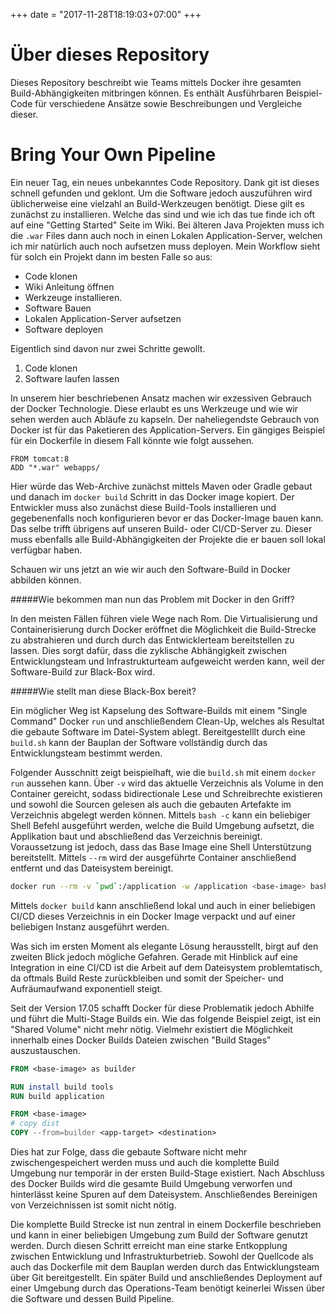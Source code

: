 +++
date = "2017-11-28T18:19:03+07:00"
+++
# Über dieses Repository

Dieses Repository beschreibt wie Teams mittels Docker ihre gesamten Build-Abhängigkeiten mitbringen können. Es enthält Ausführbaren Beispiel-Code für verschiedene Ansätze sowie Beschreibungen und Vergleiche dieser.

# Bring Your Own Pipeline

Ein neuer Tag, ein neues unbekanntes Code Repository. Dank git ist dieses schnell gefunden und geklont. Um die Software jedoch auszuführen wird üblicherweise eine vielzahl an Build-Werkzeugen benötigt. Diese gilt es zunächst zu installieren. Welche das sind und wie ich das tue finde ich oft auf eine "Getting Started" Seite im Wiki. Bei älteren Java Projekten muss ich die `.war` Files dann auch noch in einen Lokalen Application-Server, welchen ich mir natürlich auch noch aufsetzen muss deployen. Mein Workflow sieht für solch ein Projekt dann im besten Falle so aus:

- Code klonen
- Wiki Anleitung öffnen
- Werkzeuge installieren.
- Software Bauen
- Lokalen Application-Server aufsetzen
- Software deployen

Eigentlich sind davon nur zwei Schritte gewollt.

1. Code klonen
2. Software laufen lassen

In unserem hier beschriebenen Ansatz machen wir exzessiven Gebrauch der Docker Technologie. Diese erlaubt es uns Werkzeuge und wie wir sehen werden auch Abläufe zu kapseln. Der naheliegendste Gebrauch von Docker ist für das Paketieren des Application-Servers. Ein gängiges Beispiel für ein Dockerfile in diesem Fall könnte wie folgt aussehen.
```
FROM tomcat:8
ADD "*.war" webapps/
```

Hier würde das Web-Archive zunächst mittels Maven oder Gradle gebaut und danach im `docker build` Schritt in das Docker image kopiert. Der Entwickler muss also zunächst diese Build-Tools installieren und gegebenenfalls noch konfigurieren bevor er das Docker-Image bauen kann. Das selbe trifft übrigens auf unseren Build- oder CI/CD-Server zu. Dieser muss ebenfalls alle Build-Abhängigkeiten der Projekte die er bauen soll lokal verfügbar haben.

Schauen wir uns jetzt an wie wir auch den Software-Build in Docker abbilden können.

#####Wie bekommen man nun das Problem mit Docker in den Griff?

In den meisten Fällen führen viele Wege nach Rom. Die Virtualisierung und Containerisierung durch Docker eröffnet die Möglichkeit die Build-Strecke zu abstrahieren und durch durch das Entwicklerteam bereitstellen zu lassen. Dies sorgt dafür, dass die zyklische Abhängigkeit zwischen Entwicklungsteam und Infrastrukturteam aufgeweicht werden kann, weil der Software-Build zur Black-Box wird.  

#####Wie stellt man diese Black-Box bereit?

Ein möglicher Weg ist Kapselung des Software-Builds mit einem "Single Command" Docker `run` und anschließendem Clean-Up, welches als Resultat die gebaute Software im Datei-System ablegt. Bereitgestelllt durch eine `build.sh` kann der Bauplan der Software vollständig durch das Entwicklungsteam bestimmt werden.         

Folgender Ausschnitt zeigt beispielhaft, wie die `build.sh` mit einem `docker run` aussehen kann. Über `-v` wird das aktuelle Verzeichnis als Volume in den Container gereicht, sodass bidirectionale Lese und Schreibrechte existieren und sowohl die Sourcen gelesen als auch die gebauten Artefakte im Verzeichnis abgelegt werden können. Mittels `bash -c` kann ein beliebiger Shell Befehl ausgeführt werden, welche die Build Umgebung aufsetzt, die Applikation baut und abschließend das Verzeichnis bereinigt. Voraussetzung ist jedoch, dass das Base Image eine Shell Unterstützung bereitstellt. Mittels `--rm` wird der ausgeführte Container anschließend entfernt und das Dateisystem bereinigt.   

```bash
docker run --rm -v `pwd`:/application -w /application <base-image> bash -c "build software && rm -rf temp folder"
```
Mittels `docker build` kann anschließend lokal und auch in einer beliebigen CI/CD dieses Verzeichnis in ein Docker Image verpackt und auf einer beliebigen Instanz ausgeführt werden. 

Was sich im ersten Moment als elegante Lösung herausstellt, birgt auf den zweiten Blick jedoch mögliche Gefahren. Gerade mit Hinblick auf eine Integration in eine CI/CD ist die Arbeit auf dem Dateisystem problemtatisch, da oftmals Build Reste zurückbleiben und somit der Speicher- und Aufräumaufwand exponentiell steigt.

Seit der Version 17.05 schafft Docker für diese Problematik jedoch Abhilfe und führt die Multi-Stage Builds ein. Wie das folgende Beispiel zeigt, ist ein "Shared Volume" nicht mehr nötig. Vielmehr existiert die Möglichkeit innerhalb eines Docker Builds Dateien zwischen "Build Stages" auszustauschen.
 
```dockerfile
FROM <base-image> as builder

RUN install build tools
RUN build application

FROM <base-image>
# copy dist
COPY --from=builder <app-target> <destination>
```
Dies hat zur Folge, dass die gebaute Software nicht mehr zwischengespeichert werden muss und auch die komplette Build Umgebung nur temporär in der ersten Build-Stage existiert. Nach Abschluss des Docker Builds wird die gesamte Build Umgebung verworfen und hinterlässt keine Spuren auf dem Dateisystem. Anschließendes Bereinigen von Verzeichnissen ist somit nicht nötig.

Die komplette Build Strecke ist nun zentral in einem Dockerfile beschrieben und kann in einer beliebigen Umgebung zum Build der Software genutzt werden. Durch diesen Schritt erreicht man eine starke Entkopplung zwischen Entwicklung und Infrastrukturbetrieb. Sowohl der Quellcode als auch das Dockerfile mit dem Bauplan werden durch das Entwicklungsteam über Git bereitgestellt. Ein später Build und anschließendes Deployment auf einer Umgebung durch das Operations-Team benötigt keinerlei Wissen über die Software und dessen Build Pipeline.